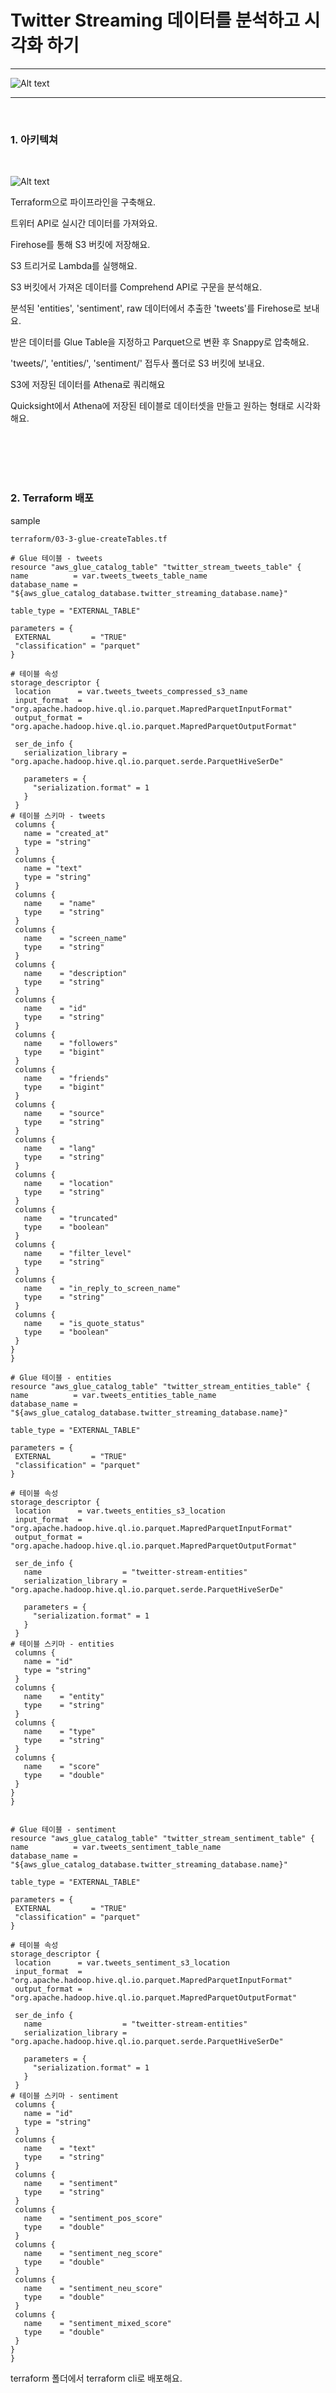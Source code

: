 Twitter Streaming 데이터를 분석하고 시각화 하기
=============
---
![Alt text](./images/quicksight.jpg)

---
<br/>

### 1. 아키텍쳐
   
   <br/>

   ![Alt text](./images/architecture.jpg)

   Terraform으로 파이프라인을 구축해요.

   트위터 API로 실시간 데이터를 가져와요.

   Firehose를 통해 S3 버킷에 저장해요.

   S3 트리거로 Lambda를 실행해요.
   
   S3 버킷에서 가져온 데이터를 Comprehend API로 구문을 분석해요.
   
   분석된 'entities', 'sentiment', raw 데이터에서 추출한 'tweets'를 Firehose로 보내요.

   받은 데이터를 Glue Table을 지정하고 Parquet으로 변환 후 Snappy로 압축해요. 
   
   'tweets/', 'entities/', 'sentiment/' 접두사 폴더로 S3 버킷에 보내요.

   S3에 저장된 데이터를 Athena로 쿼리해요
   
   Quicksight에서 Athena에 저장된 테이블로 데이터셋을 만들고 원하는 형태로 시각화해요.

<br/>
<br/>
<br/>
<br/> 

###  2. Terraform 배포

   sample
   <br/>
   
   ```
   terraform/03-3-glue-createTables.tf

   # Glue 테이블 - tweets
resource "aws_glue_catalog_table" "twitter_stream_tweets_table" {
  name          = var.tweets_tweets_table_name
  database_name = "${aws_glue_catalog_database.twitter_streaming_database.name}"

  table_type = "EXTERNAL_TABLE"

  parameters = {
    EXTERNAL         = "TRUE"
    "classification" = "parquet"
  }

# 테이블 속성
  storage_descriptor {
    location      = var.tweets_tweets_compressed_s3_name
    input_format  = "org.apache.hadoop.hive.ql.io.parquet.MapredParquetInputFormat"
    output_format = "org.apache.hadoop.hive.ql.io.parquet.MapredParquetOutputFormat"

    ser_de_info {
      serialization_library = "org.apache.hadoop.hive.ql.io.parquet.serde.ParquetHiveSerDe"

      parameters = {
        "serialization.format" = 1
      }
    }
# 테이블 스키마 - tweets
    columns {
      name = "created_at"
      type = "string"
    }
    columns {
      name = "text"
      type = "string"
    }
    columns {
      name    = "name"
      type    = "string"
    }
    columns {
      name    = "screen_name"
      type    = "string"
    }
    columns {
      name    = "description"
      type    = "string"
    }
    columns {
      name    = "id"
      type    = "string"
    }
    columns {
      name    = "followers"
      type    = "bigint"
    }
    columns {
      name    = "friends"
      type    = "bigint"
    }
    columns {
      name    = "source"
      type    = "string"
    }
    columns {
      name    = "lang"
      type    = "string"
    }
    columns {
      name    = "location"
      type    = "string"
    }
    columns {
      name    = "truncated"
      type    = "boolean"
    }
    columns {
      name    = "filter_level"
      type    = "string"
    }
    columns {
      name    = "in_reply_to_screen_name"
      type    = "string"
    }
    columns {
      name    = "is_quote_status"
      type    = "boolean"
    }
  }
}

# Glue 테이블 - entities
resource "aws_glue_catalog_table" "twitter_stream_entities_table" {
  name          = var.tweets_entities_table_name
  database_name = "${aws_glue_catalog_database.twitter_streaming_database.name}"

  table_type = "EXTERNAL_TABLE"

  parameters = {
    EXTERNAL         = "TRUE"
    "classification" = "parquet"
  }

# 테이블 속성
  storage_descriptor {
    location      = var.tweets_entities_s3_location
    input_format  = "org.apache.hadoop.hive.ql.io.parquet.MapredParquetInputFormat"
    output_format = "org.apache.hadoop.hive.ql.io.parquet.MapredParquetOutputFormat"

    ser_de_info {
      name                  = "tweitter-stream-entities"
      serialization_library = "org.apache.hadoop.hive.ql.io.parquet.serde.ParquetHiveSerDe"

      parameters = {
        "serialization.format" = 1
      }
    }
# 테이블 스키마 - entities
    columns {
      name = "id"
      type = "string"
    }
    columns {
      name    = "entity"
      type    = "string"
    }
    columns {
      name    = "type"
      type    = "string"
    }
    columns {
      name    = "score"
      type    = "double"
    }
  }
}


# Glue 테이블 - sentiment
resource "aws_glue_catalog_table" "twitter_stream_sentiment_table" {
  name          = var.tweets_sentiment_table_name
  database_name = "${aws_glue_catalog_database.twitter_streaming_database.name}"

  table_type = "EXTERNAL_TABLE"

  parameters = {
    EXTERNAL         = "TRUE"
    "classification" = "parquet"
  }

# 테이블 속성
  storage_descriptor {
    location      = var.tweets_sentiment_s3_location
    input_format  = "org.apache.hadoop.hive.ql.io.parquet.MapredParquetInputFormat"
    output_format = "org.apache.hadoop.hive.ql.io.parquet.MapredParquetOutputFormat"

    ser_de_info {
      name                  = "tweitter-stream-entities"
      serialization_library = "org.apache.hadoop.hive.ql.io.parquet.serde.ParquetHiveSerDe"

      parameters = {
        "serialization.format" = 1
      }
    }
# 테이블 스키마 - sentiment
    columns {
      name = "id"
      type = "string"
    }
    columns {
      name    = "text"
      type    = "string"
    }
    columns {
      name    = "sentiment"
      type    = "string"
    }
    columns {
      name    = "sentiment_pos_score"
      type    = "double"
    }
    columns {
      name    = "sentiment_neg_score"
      type    = "double"
    }
    columns {
      name    = "sentiment_neu_score"
      type    = "double"
    }
    columns {
      name    = "sentiment_mixed_score"
      type    = "double"
    }
  }
}
   ```

   terraform 폴더에서 terraform cli로 배포해요.

<br/>
<br/>
<br/>
<br/>

###  3. TwitterAPI용 Credential 생성

   <br/>
   
   ![Alt text](./images/twitter-developer-credentials.jpg)

<br/>
  
https://developer.twitter.com/en 

Twitter Developer에서 회원가입을 해요.
  
  Developer Portal에서 APP을 만들고 Consumer Key와 Authentication Tokens를 생성해요.
<br/>
<br/>

  ![Alt text](./images/config_init.jpg)

config.ini 파일에 입력 후 저장해요.
<br/>
<br/>
<br/>
<br/>

###  4. TwitterAPI 실행
   <br/>

   ```
   twitterAPIStreaming.py

   import tweepy
import boto3
import json
import configparser

# config.ini 파일에 입력한 credential
config = configparser.ConfigParser()
config.read('config.ini')
api_key = config['twitter']['api_key']
api_key_secret = config['twitter']['api_key_secret']
access_token=config['twitter']['access_token']
access_token_secret=config['twitter']['access_token_secret']
auth = tweepy.OAuthHandler(api_key, api_key_secret)
auth.set_access_token(access_token, access_token_secret)
api = tweepy.API(auth)

# Boto3 client
firehose_client = boto3.client('firehose')
# Tweepy Stream으로 Tweepy Status Object 가져오기
class StreamingTweets(tweepy.Stream):
    def on_status(self, status):
        data = {
            "text": status.text,
            "created_at": str(status.created_at),
            "name": status.user.name,
            "screen_name":status.user.screen_name,
            "location":status.user.location,
            "description":status.user.description,
            "followers":status.user.followers_count,
            "friends":status.user.friends_count,
            "source": status.source,
            "lang":status.lang,
            "id":status.id_str,
            "truncated":status.truncated,
            "filter_level":status.filter_level,
            "in_reply_to_screen_name":status.in_reply_to_screen_name,
            "is_quote_status":status.is_quote_status
        }
        # Boto3로 Firehose에 json으로 넣기
        response = firehose_client.put_record(
            DeliveryStreamName=kinesis_firehose_name,
            Record={
                'Data': json.dumps(data)+ '\n'
            }
        )
        # 성공 확인용
        print(data)
    # 에러 시 확인용
    def on_error(self, status):
        print(status)

# Firehose 대상 지정
kinesis_firehose_name='twitter-streaming-firehose-raw'
# 검색할 키워드
keywords = ['ukraine','russia']
# Tweepy stream용 Credential
stream = StreamingTweets(api_key, api_key_secret, access_token, access_token_secret)
# 키워드 검색
stream.filter(track=keywords)
   ```

   검색할 키워드를 설정하고 실행해요.
   
   ```
   terraform/lambda/lambda_function.py

   import json
import boto3
import os
import re

# Boto3 s3.Object용 resource
s3 = boto3.resource('s3')
# Boto3 Comprehend, Fireghose client
comprehend = boto3.client('comprehend')
firehose = boto3.client('firehose')
# 엔티티용 정규표현식 0-9, #, @
entity_should_be_filtered = re.compile('^[\d#@]$')
# 람다 핸들러
def lambda_handler(event, context):
    print(event)
    # 람다 핸들러 Records에 트리거 된 s3버킷 이름과 파일이름 갖고오기
    for record in event['Records']:
        s3_bucket = record['s3']['bucket']['name']
        s3_key = record['s3']['object']['key']
        obj = s3.Object(s3_bucket, s3_key)
        # 'Body'값을 read로 읽고 bytes 반환, utf-8로 디코드 후 str 반환
        tweets_as_string = obj.get()['Body'].read().decode('utf-8') 
        #'\n'기준으로 분리, list 반환
        tweets = tweets_as_string.split('\n')
        
        for tweet_string in tweets:
            if len(tweet_string) < 1:
                continue
            # list된 걸 json형식의 dic으로 반환
            tweet = json.loads(tweet_string)
            # 가져올 데이터 - tweets
            tweets_record = {
            "text": tweet['text'],
            "created_at": tweet['created_at'],
            "name": tweet['name'],
            "screen_name":tweet['screen_name'],
            "location":tweet['location'],
            "description":tweet['description'],
            "followers":tweet['followers'],
            "friends":tweet['friends'],
            "source": tweet['source'],
            "lang":tweet['lang'],
            "id":tweet['id'],
            "truncated":tweet['truncated'],
            "filter_level":tweet['filter_level'],
            "in_reply_to_screen_name":tweet['in_reply_to_screen_name'],
            "is_quote_status":tweet['is_quote_status']
            }
            # Boto3 Firehose 대상 지정 - tweets
            firehose.put_record(
                DeliveryStreamName=os.environ['TWEETS_STREAM'],
                Record={
                    # dic을 json형식의 str로 반환
                    'Data': json.dumps(tweets_record) + '\n'
                }
            )
            # Cloudwatch Log 확인용
            print(tweets_record)
            # Boto3 Comprehend - detect_sentiment 요청 구문
            sentiment_response = comprehend.detect_sentiment(
                Text=tweet['text'],
                LanguageCode=tweet['lang']
                )
            
            # 가져올 데이터 - sentiment return 값
            sentiment_record = {
                'id': tweet['id'],
                'text': tweet['text'],
                'sentiment': sentiment_response['Sentiment'],
                'sentiment_pos_score': sentiment_response['SentimentScore']['Positive'],
                'sentiment_neg_score': sentiment_response['SentimentScore']['Negative'],
                'sentiment_neu_score': sentiment_response['SentimentScore']['Neutral'],
                'sentiment_mixed_score': sentiment_response['SentimentScore']['Mixed']
            }
            # Boto3 Firehose 대상 지정 - sentiment
            firehose.put_record(
                DeliveryStreamName=os.environ['SENTIMENT_STREAM'],
                Record={
                    # dic을 json형식의 str로 반환
                    'Data': json.dumps(sentiment_record) + '\n'
                }
            )
            # Cloudwatch Log 확인용
            print(sentiment_response)
            # detect_entities 요청 구문
            entities_response = comprehend.detect_entities(
                    Text=tweet['text'],
                    LanguageCode=tweet['lang']
                )
             # Cloudwatch Log 확인용
            print(entities_response)
            # 가져올 데이터 - detect_entities return 값
            seen_entities = []
            for entity in entities_response['Entities']:
                # 0-9,#,@ 1글자 엔티티 제외
                if (entity_should_be_filtered.match(entity['Text'])):
                    continue
                # 중복 제거
                id = entity['Text'] + '-' + entity['Type']
                if (id in seen_entities) == False:
                    entity_record = {
                        'id': tweet['id'],
                        'entity': entity['Text'],
                        'type': entity['Type'],
                        'score': entity['Score']
                    }
                    seen_entities.append(id)
                    # Boto3 Firehose 대상 지정 - entities
                    firehose.put_record(
                        DeliveryStreamName=os.environ['ENTITY_STREAM'],
                        Record={
                            # dic을 json형식의 str로 반환
                            'Data': json.dumps(entity_record) + '\n'
                        }
                    )

    return 'true'
   ```
   
  데이터가 S3_raw 버킷에 저장되면 lambda 함수가 트리거돼요.


<br/>
<br/>
<br/>
<br/>

###  5. Athena에서 쿼리
   <br/>
   
   ![Alt text](./images/athena.jpg)

  데이터베이스 선택 후 원하는 쿼리를 실행해요.

  파티셔닝을 원할 경우 Glue Crawler를 사용해요.

<br/>
<br/>
<br/>
<br/>

###  6. Quicksight에서 시각화
   <br/>
   
   ![Alt text](./images/quicksight2.jpg)

   Source로 Athena를 선택한 뒤 데이터셋을 만들어요.

   모든 필드를 합친 뒤 게시해요.

<br/>

   ![Alt text](./images/quicksight.jpg)

우리 마음대로 대쉬보드를 꾸며봐요!

인사이트를 얻어 봐요!

<br/>
<br/>
<br/>
<br/>

참고 강의

https://www.udemy.com/course/tweepy-twitter-python/

https://www.udemy.com/course/mastering-boto3-with-aws-services/

https://www.udemy.com/course/aws-data-analytics/

https://www.udemy.com/course/data-engineering-using-aws-analytics-services/

참고 사이트

https://dwbi.org/pages/236
  
https://aws.amazon.com/jp/builders-flash/202009/twitter-timeline-analysis/

그 외 공식 Documentation
